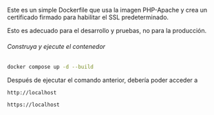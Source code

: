 
Este es un simple Dockerfile que usa la imagen PHP-Apache y crea un certificado firmado para habilitar el SSL predeterminado. 

Esto es adecuado para el desarrollo y pruebas, no para la producción.


###### Construya y ejecute el contenedor

```sh
docker compose up -d --build
```

Después de ejecutar el comando anterior, debería poder acceder a 

```
http://localhost

https://localhost
```



